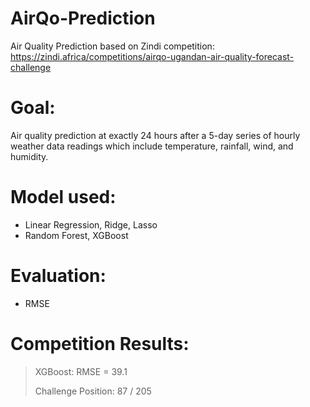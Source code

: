 # AirQo-Prediction
Air Quality Prediction based on Zindi competition: https://zindi.africa/competitions/airqo-ugandan-air-quality-forecast-challenge

# Goal:
Air quality prediction at exactly 24 hours after a 5-day series of hourly weather data readings which include temperature, rainfall, wind, and humidity.

# Model used:
  - Linear Regression, Ridge, Lasso
  - Random Forest, XGBoost
  
# Evaluation:
  - RMSE
  
# Competition Results:
>
> XGBoost:        RMSE = 39.1
> 
> Challenge Position:    87 / 205 
